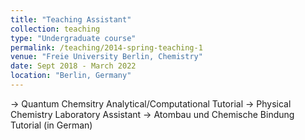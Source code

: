 ```yaml
---
title: "Teaching Assistant"
collection: teaching
type: "Undergraduate course"
permalink: /teaching/2014-spring-teaching-1
venue: "Freie University Berlin, Chemistry"
date: Sept 2018 - March 2022
location: "Berlin, Germany"
---
```


-> Quantum Chemsitry Analytical/Computational Tutorial
-> Physical Chemistry Laboratory Assistant
-> Atombau und Chemische Bindung Tutorial (in German)
